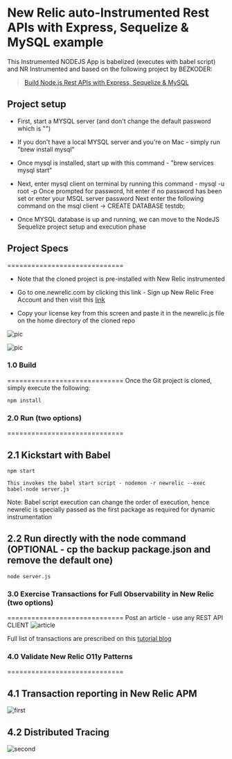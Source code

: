 # New Relic auto-Instrumented Rest APIs with Express, Sequelize & MySQL example

This Instrumented NODEJS App is babelized (executes with babel script) and NR Instrumented and based on the following project by BEZKODER:
> [Build Node.js Rest APIs with Express, Sequelize & MySQL](https://bezkoder.com/node-js-express-sequelize-mysql/)

## Project setup

* First, start a MYSQL server (and don't change the default password which is "")

* If you don't have a local MYSQL server and you're on Mac - simply run "brew install mysql"

* Once mysql is installed, start up with this command - "brew services mysql start"

* Next, enter mysql client on terminal by running this command - mysql -u root -p 
    Once prompted for password, hit enter if no password has been set or enter your MSQL server password
    Next enter the following command on the msql client -> CREATE DATABASE testdb;
    
* Once MYSQL database is up and running, we can move to the NodeJS Sequelize project setup and execution phase


## Project Specs
=============================
 
* Note that the cloned project is pre-installed with New Relic instrumented

* Go to one.newrelic.com by clicking this link - Sign up New Relic Free Account and then visit this [link](https://one.newrelic.com/launcher/account-settings-launcher.account-settings-launcher)

* Copy your license key from this screen and paste it in the newrelic.js file on the home directory of the cloned repo

![pic](https://user-images.githubusercontent.com/45892212/97128724-2dbd2780-1791-11eb-8052-57a9625eaedd.png)



![pic](https://user-images.githubusercontent.com/45892212/97128822-71b02c80-1791-11eb-98f1-63e478ad34f8.png)




### 1.0 Build 
=============================
Once the Git project is cloned, simply execute the following:
```
npm install
```

### 2.0 Run (two options)
=============================

## 2.1 Kickstart with Babel
```
npm start
```
    This invokes the babel start script - nodemon -r newrelic --exec babel-node server.js
    
Note: Babel script execution can change the order of execution, hence newrelic is specially passed as the first package as required for dynamic instrumentation

## 2.2 Run directly with the node command (OPTIONAL - cp the backup package.json and remove the default one)
```
node server.js
```


### 3.0 Exercise Transactions for Full Observability in New Relic (two options)
=============================
Post an article - use any REST API CLIENT 
![article](https://user-images.githubusercontent.com/45892212/97129317-a8d30d80-1792-11eb-91d0-9893370bf313.png)

Full list of transactions are prescribed on this [tutorial blog](https://bezkoder.com/node-js-express-sequelize-mysql/#Test_the_APIs)

### 4.0 Validate New Relic O11y Patterns
=============================

## 4.1 Transaction reporting in New Relic APM
![first](https://user-images.githubusercontent.com/45892212/97129443-08311d80-1793-11eb-913e-f06b109ceb18.png)

## 4.2 Distributed Tracing
![second](https://user-images.githubusercontent.com/45892212/97129457-1121ef00-1793-11eb-84a5-7b415ffe9054.png)

